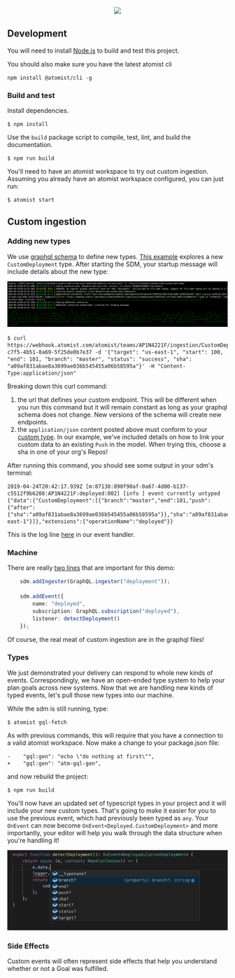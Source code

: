 <p align="center">
  <img src="https://images.atomist.com/sdm/SDM-Logo-Dark.png">
</p>

## Development

You will need to install [Node.js][node] to build and test this
project.

[node]: https://nodejs.org/ (Node.js)

You should also make sure you have the latest atomist cli

```
npm install @atomist/cli -g
```

### Build and test

Install dependencies.

```
$ npm install
```

Use the `build` package script to compile, test, lint, and build the
documentation.

```
$ npm run build
```

You'll need to have an atomist workspace to try out custom ingestion.  Assuming you already have an atomist workspace configured, you can just run:

```
$ atomist start
```

## Custom ingestion

### Adding new types

We use [graphql schema](https://graphql.org/learn/schema/) to define new types.  [This example][deployment.graphql] explores a new `CustomDeployment` type.  After starting the SDM, your startup message will include details about the new type:

![console-output](docs/console.png?raw=true "sdm startup")

```
$ curl https://webhook.atomist.com/atomist/teams/AP1N4221F/ingestion/CustomDeployment/859724c6-c7f5-4b51-8a69-5f25de0b7e37 -d '{"target": "us-east-1", "start": 100, "end": 101, "branch": "master", "status": "success", "sha": "a09af831abae8a3699ae036b545455a06b58595a"}' -H "Content-Type:application/json"
```

Breaking down this curl command:

1.  the url that defines your custom endpoint.  This will be different when you run this command but it will remain constant as long as your graphql schema does not change.  New versions of the schema will create new endpoints.
2.  the `application/json` content posted above must conform to your [custom type][deployment.graphql].  In our example, we've included details on how to link your custom data to an existing `Push` in the model.  When trying this, choose a sha in one of your org's Repos!

After running this command, you should see some output in your sdm's terminal:

```
2019-04-24T20:42:17.939Z [m:87138:890f90af-0a67-4d00-b137-c5512f9b6208:AP1N4221F:deployed:002] [info ] event currently untyped {"data":{"CustomDeployment":[{"branch":"master","end":101,"push":{"after":{"sha":"a09af831abae8a3699ae036b545455a06b58595a"}},"sha":"a09af831abae8a3699ae036b545455a06b58595a","start":100,"status":"success","target":"us-east-1"}]},"extensions":{"operationName":"deployed"}}
```

This is the log line [here][handler] in our event handler.

### Machine

There are really [two lines](two-lines) that are important for this demo:

```ts
    sdm.addIngester(GraphQL.ingester("deployment"));

    sdm.addEvent({
        name: "deployed",
        subscription: GraphQL.subscription("deployed"),
        listener: detectDeployment()
    });
```

Of course, the real meat of custom ingestion are in the graphql files!  

### Types

We just demonstrated your delivery can respond to whole new kinds of events.  Correspondingly, we have an open-ended type system to help your plan goals across new systems.  Now that we are handling new kinds of typed events, let's pull those new types into our machine.

While the sdm is still running, type:

```
$ atomist gql-fetch
```

As with previous commands, this will require that you have a connection to a valid atomist workspace.  Now make a change to your package.json file:

```
-    "gql:gen": "echo \"do nothing at first\"",
+    "gql:gen": "atm-gql-gen",
```

and now rebuild the project:

```
$ npm run build
```

You'll now have an updated set of typescript types in your project and it will include your new custom types.  That's going to make it easier for you to use the previous event, which had previously been typed as `any`.  Your `OnEvent` can now become `OnEvent<Deployed.CustomDeployment>` and more importantly, your editor will help you walk through the data structure when you're handling it!

![tooltip](docs/tooltips.png?raw=true "tooltips")

### Side Effects

Custom events will often represent side effects that help you understand whether or not a Goal was fulfilled.

[deployment.graphql]: https://github.com/atomist-blogs/sdm-custom-event-demo/blob/master/lib/graphql/ingester/deployment.graphql
[handler]: https://github.com/atomist-blogs/sdm-custom-event-demo/blob/master/lib/machine/handler.ts#L5
[two-lines]: https://github.com/atomist-blogs/sdm-custom-event-demo/blob/master/lib/machine/machine.ts#L41-L47